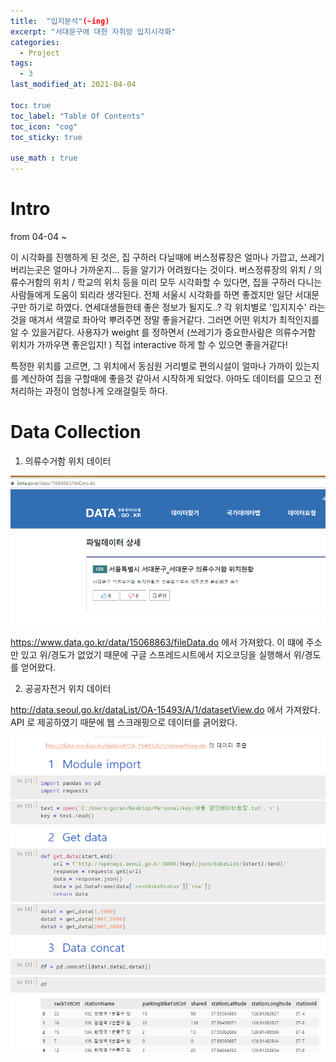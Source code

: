 ```yaml
---
title:  "입지분석"(~ing)
excerpt: "서대문구에 대한 자취방 입지시각화"
categories:
  - Project
tags:
  - 3
last_modified_at: 2021-04-04

toc: true
toc_label: "Table Of Contents"
toc_icon: "cog"
toc_sticky: true

use_math : true
---
```


# Intro

from 04-04 ~ 

이 시각화를 진행하게 된 것은, 집 구하러 다닐때에 버스정류장은 얼마나 가깝고, 쓰레기 버리는곳은 얼마나 가까운지... 등을 알기가 어려웠다는 것이다. 버스정류장의 위치 / 의류수거함의 위치 / 학교의 위치 등을 미리 모두 시각화할 수 있다면, 집을 구하러 다니는 사람들에게 도움이 되리라 생각된다. 전체 서울시 시각화를 하면 좋겠지만 일단 서대문구만 하기로 하였다. 연세대생들한테 좋은 정보가 될지도..? 각 위치별로 '입지지수' 라는것을 매겨서 색깔로 좌아악 뿌려주면 정말 좋을거같다. 그러면 어떤 위치가 최적인지를 알 수 있을거같다. 사용자가 weight 를 정하면서 (쓰레기가 중요한사람은 의류수거함 위치가 가까우면 좋은입지! ) 직접 interactive 하게 할 수 있으면 좋을거같다! 

특정한 위치를 고르면, 그 위치에서 동심원 거리별로 편의시설이 얼마나 가까이 있는지를 계산하여 집을 구할때에 좋을것 같아서 시작하게 되었다. 아마도 데이터를 모으고 전처리하는 과정이 엄청나게 오래걸릴듯 하다. 

# Data Collection

1. 의류수거함 위치 데이터

![png](/assets/images/Project/1_1.PNG)

<https://www.data.go.kr/data/15068863/fileData.do> 에서 가져왔다. 이 떄에 주소만 있고 위/경도가 없었기 때문에 구글 스프레드시트에서 지오코딩을 실행해서 위/경도를 얻어왔다.

2. 공공자전거 위치 데이터

<http://data.seoul.go.kr/dataList/OA-15493/A/1/datasetView.do> 에서 가져왔다. API 로 제공하였기 때문에 웹 스크래핑으로 데이터를 긁어왔다.

![png](/assets/images/Project/1_2.PNG)







